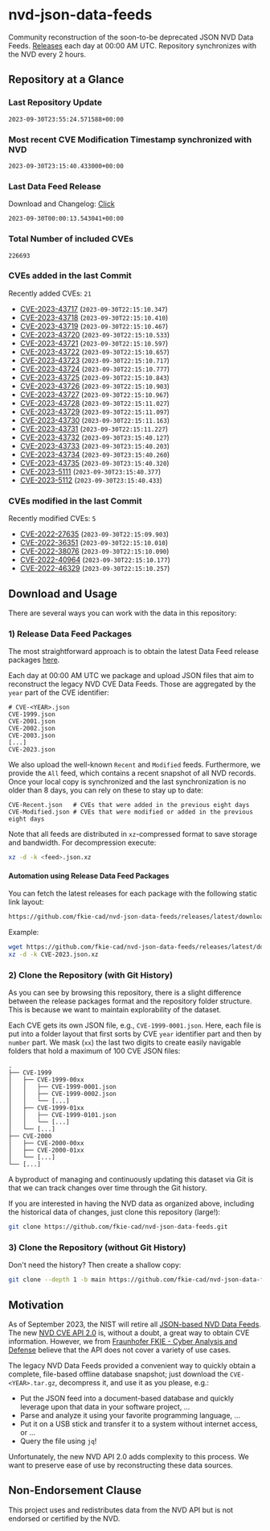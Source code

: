 # nvd-json-data-feeds

Community reconstruction of the soon-to-be deprecated JSON NVD Data Feeds. 
[Releases](https://github.com/fkie-cad/nvd-json-data-feeds/releases/latest) each day at 00:00 AM UTC.
Repository synchronizes with the NVD every 2 hours.

## Repository at a Glance

### Last Repository Update

```plain
2023-09-30T23:55:24.571588+00:00
```

### Most recent CVE Modification Timestamp synchronized with NVD

```plain
2023-09-30T23:15:40.433000+00:00
```

### Last Data Feed Release

Download and Changelog: [Click](https://github.com/fkie-cad/nvd-json-data-feeds/releases/latest)

```plain
2023-09-30T00:00:13.543041+00:00
```

### Total Number of included CVEs

```plain
226693
```

### CVEs added in the last Commit

Recently added CVEs: `21`

* [CVE-2023-43717](CVE-2023/CVE-2023-437xx/CVE-2023-43717.json) (`2023-09-30T22:15:10.347`)
* [CVE-2023-43718](CVE-2023/CVE-2023-437xx/CVE-2023-43718.json) (`2023-09-30T22:15:10.410`)
* [CVE-2023-43719](CVE-2023/CVE-2023-437xx/CVE-2023-43719.json) (`2023-09-30T22:15:10.467`)
* [CVE-2023-43720](CVE-2023/CVE-2023-437xx/CVE-2023-43720.json) (`2023-09-30T22:15:10.533`)
* [CVE-2023-43721](CVE-2023/CVE-2023-437xx/CVE-2023-43721.json) (`2023-09-30T22:15:10.597`)
* [CVE-2023-43722](CVE-2023/CVE-2023-437xx/CVE-2023-43722.json) (`2023-09-30T22:15:10.657`)
* [CVE-2023-43723](CVE-2023/CVE-2023-437xx/CVE-2023-43723.json) (`2023-09-30T22:15:10.717`)
* [CVE-2023-43724](CVE-2023/CVE-2023-437xx/CVE-2023-43724.json) (`2023-09-30T22:15:10.777`)
* [CVE-2023-43725](CVE-2023/CVE-2023-437xx/CVE-2023-43725.json) (`2023-09-30T22:15:10.843`)
* [CVE-2023-43726](CVE-2023/CVE-2023-437xx/CVE-2023-43726.json) (`2023-09-30T22:15:10.903`)
* [CVE-2023-43727](CVE-2023/CVE-2023-437xx/CVE-2023-43727.json) (`2023-09-30T22:15:10.967`)
* [CVE-2023-43728](CVE-2023/CVE-2023-437xx/CVE-2023-43728.json) (`2023-09-30T22:15:11.027`)
* [CVE-2023-43729](CVE-2023/CVE-2023-437xx/CVE-2023-43729.json) (`2023-09-30T22:15:11.097`)
* [CVE-2023-43730](CVE-2023/CVE-2023-437xx/CVE-2023-43730.json) (`2023-09-30T22:15:11.163`)
* [CVE-2023-43731](CVE-2023/CVE-2023-437xx/CVE-2023-43731.json) (`2023-09-30T22:15:11.227`)
* [CVE-2023-43732](CVE-2023/CVE-2023-437xx/CVE-2023-43732.json) (`2023-09-30T23:15:40.127`)
* [CVE-2023-43733](CVE-2023/CVE-2023-437xx/CVE-2023-43733.json) (`2023-09-30T23:15:40.203`)
* [CVE-2023-43734](CVE-2023/CVE-2023-437xx/CVE-2023-43734.json) (`2023-09-30T23:15:40.260`)
* [CVE-2023-43735](CVE-2023/CVE-2023-437xx/CVE-2023-43735.json) (`2023-09-30T23:15:40.320`)
* [CVE-2023-5111](CVE-2023/CVE-2023-51xx/CVE-2023-5111.json) (`2023-09-30T23:15:40.377`)
* [CVE-2023-5112](CVE-2023/CVE-2023-51xx/CVE-2023-5112.json) (`2023-09-30T23:15:40.433`)


### CVEs modified in the last Commit

Recently modified CVEs: `5`

* [CVE-2022-27635](CVE-2022/CVE-2022-276xx/CVE-2022-27635.json) (`2023-09-30T22:15:09.903`)
* [CVE-2022-36351](CVE-2022/CVE-2022-363xx/CVE-2022-36351.json) (`2023-09-30T22:15:10.010`)
* [CVE-2022-38076](CVE-2022/CVE-2022-380xx/CVE-2022-38076.json) (`2023-09-30T22:15:10.090`)
* [CVE-2022-40964](CVE-2022/CVE-2022-409xx/CVE-2022-40964.json) (`2023-09-30T22:15:10.177`)
* [CVE-2022-46329](CVE-2022/CVE-2022-463xx/CVE-2022-46329.json) (`2023-09-30T22:15:10.257`)


## Download and Usage

There are several ways you can work with the data in this repository:

### 1) Release Data Feed Packages

The most straightforward approach is to obtain the latest Data Feed release packages [here](https://github.com/fkie-cad/nvd-json-data-feeds/releases/latest).

Each day at 00:00 AM UTC we package and upload JSON files that aim to reconstruct the legacy NVD CVE Data Feeds.
Those are aggregated by the `year` part of the CVE identifier:

```
# CVE-<YEAR>.json
CVE-1999.json
CVE-2001.json
CVE-2002.json
CVE-2003.json
[...]
CVE-2023.json
```

We also upload the well-known `Recent` and `Modified` feeds.
Furthermore, we provide the `All` feed, which contains a recent snapshot of all NVD records.
Once your local copy is synchronized and the last synchronization is no older than 8 days, you can rely on these to stay up to date:

```plain
CVE-Recent.json   # CVEs that were added in the previous eight days
CVE-Modified.json # CVEs that were modified or added in the previous eight days
```

Note that all feeds are distributed in `xz`-compressed format to save storage and bandwidth.
For decompression execute:

```sh
xz -d -k <feed>.json.xz
```


#### Automation using Release Data Feed Packages

You can fetch the latest releases for each package with the following static link layout:

```sh
https://github.com/fkie-cad/nvd-json-data-feeds/releases/latest/download/CVE-<YEAR>.json.xz
```

Example:

```sh
wget https://github.com/fkie-cad/nvd-json-data-feeds/releases/latest/download/CVE-2023.json.xz
xz -d -k CVE-2023.json.xz
```

### 2) Clone the Repository (with Git History)

As you can see by browsing this repository, there is a slight difference between the release packages format and the repository folder structure.
This is because we want to maintain explorability of the dataset.

Each CVE gets its own JSON file, e.g., `CVE-1999-0001.json`.
Here, each file is put into a folder layout that first sorts by CVE `year` identifier part and then by `number` part.
We mask (`xx`) the last two digits to create easily navigable folders that hold a maximum of 100 CVE JSON files:

```plain
.
├── CVE-1999
│   ├── CVE-1999-00xx
│   │   ├── CVE-1999-0001.json
│   │   ├── CVE-1999-0002.json
│   │   └── [...]
│   ├── CVE-1999-01xx
│   │   ├── CVE-1999-0101.json
│   │   └── [...]
│   └── [...]
├── CVE-2000
│   ├── CVE-2000-00xx
│   ├── CVE-2000-01xx
│   └── [...]
└── [...]
```

A byproduct of managing and continuously updating this dataset via Git is that we can track changes over time through the Git history.

If you are interested in having the NVD data as organized above, including the historical data of changes, just clone this repository (large!):

```sh
git clone https://github.com/fkie-cad/nvd-json-data-feeds.git
```

### 3) Clone the Repository (without Git History)

Don't need the history? Then create a shallow copy:

```sh
git clone --depth 1 -b main https://github.com/fkie-cad/nvd-json-data-feeds.git
```

## Motivation

As of September 2023, the NIST will retire all [JSON-based NVD Data Feeds](https://nvd.nist.gov/vuln/data-feeds#divRetirementBanner-1).
The new [NVD CVE API 2.0](https://nvd.nist.gov/developers/vulnerabilities) is, without a doubt, a great way to obtain CVE information.
However, we from [Fraunhofer FKIE - Cyber Analysis and Defense](https://www.fkie.fraunhofer.de/en/departments/cad.html) believe that the API does not cover a variety of use cases.

The legacy NVD Data Feeds provided a convenient way to quickly obtain a complete, file-based offline database snapshot; just download the `CVE-<YEAR>.tar.gz`, decompress it, and use it as you please, e.g.:

* Put the JSON feed into a document-based database and quickly leverage upon that data in your software project, ...
* Parse and analyze it using your favorite programming language, ...
* Put it on a USB stick and transfer it to a system without internet access, or ...
* Query the file using `jq`!

Unfortunately, the new NVD API 2.0 adds complexity to this process.
We want to preserve ease of use by reconstructing these data sources.

## Non-Endorsement Clause

This project uses and redistributes data from the NVD API but is not endorsed or certified by the NVD.